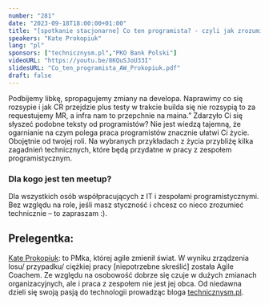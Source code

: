 ```yaml
---
number: "281"
date: "2023-09-18T18:00:00+01:00"
title: "[spotkanie stacjonarne] Co ten programista? - czyli jak zrozumieć programistę."
speakers: "Kate Prokopiuk"
lang: "pl"
sponsors: ["technicznysm.pl","PKO Bank Polski"]
videoURL: "https://youtu.be/8KQuSJoU33I"
slidesURL: "Co_ten_programista_AW_Prokopiuk.pdf"
draft: false
---
```


Podbijemy libkę, spropagujemy zmiany na developa. Naprawimy co się rozsypie i jak CR przejdzie plus testy w trakcie builda się nie rozsypią to za requestujemy MR, a infra nam to przepchnie na maina.” Zdarzyło Ci się słyszeć podobne teksty od programistów? Nie jest wiedzą tajemną, że ogarnianie na czym polega praca programistów znacznie ułatwi Ci życie. Obojętnie od twojej roli.
Na wybranych przykładach z życia przybliżę kilka zagadnień technicznych, które będą przydatne w pracy z zespołem programistycznym.

### Dla kogo jest ten meetup?

Dla wszystkich osób współpracujących z IT i zespołami programistycznymi. Bez względu na role, jeśli masz styczność i chcesz co nieco zrozumieć technicznie – to zapraszam :).

## Prelegentka:

[Kate Prokopiuk](https://www.linkedin.com/in/kate-prokopiuk-08567216b/): to PMka, której agile zmienił świat. W wyniku zrządzenia losu/ przypadku/ ciężkiej pracy [niepotrzebne skreślić] została Agile Coachem. Ze względu na osobowość dobrze się czuje w dużych zmianach organizacyjnych, ale i praca z zespołem nie jest jej obca. Od niedawna dzieli się swoją pasją do technologii prowadząc bloga [technicznysm.pl](https://www.technicznysm.pl).
